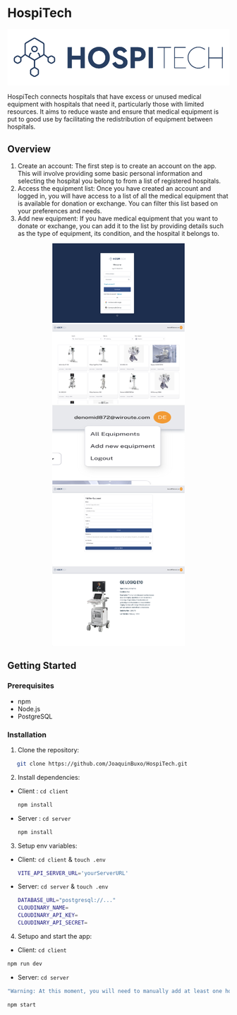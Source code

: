 # HospiTech

<div>
  <p align="center">
    <img src="client/public/logo-hospitech.png" alt="Logo HospiTech"> 
  </p>
</div>

HospiTech connects hospitals that have excess or unused medical equipment with hospitals that need it, particularly those with limited resources. It aims to reduce waste and ensure that medical equipment is put to good use by facilitating the redistribution of equipment between hospitals.

## Overview

1. Create an account: The first step is to create an account on the app. This will involve providing some basic personal information and selecting the hospital you belong to from a list of registered hospitals.
2. Access the equipment list: Once you have created an account and logged in, you will have access to a list of all the medical equipment that is available for donation or exchange. You can filter this list based on your preferences and needs.
3. Add new equipment: If you have medical equipment that you want to donate or exchange, you can add it to the list by providing details such as the type of equipment, its condition, and the hospital it belongs to.

<div>
  <p align="center">
    <img src="client/public/pictures/register.png" alt="Register" width="300" height="180">
    <img src="client/public/pictures/main-page.png" alt="Main page" width="300" height="180">
    <img src="client/public/pictures/navbar.png" alt="Navbar" width="300" height="180">
    <img src="client/public/pictures/create-equipment.png" alt="Create equipment" width="300" height="180">
    <img src="client/public/pictures/equipment-detail.png" alt="Equipment detail" width="300" height="180">
  </p>
</div>

## Getting Started

### Prerequisites

- npm
- Node.js
- PostgreSQL

### Installation

1. Clone the repository:

```sh
   git clone https://github.com/JoaquinBuxo/HospiTech.git
```

2. Install dependencies:

- Client : `cd client`

  ```sh
  npm install
  ```

- Server : `cd server`

  ```sh
  npm install
  ```

3. Setup env variables:

- Client: `cd client` & `touch .env`

  ```sh
  VITE_API_SERVER_URL='yourServerURL'
  ```

- Server: `cd server` & `touch .env`

  ```sh
  DATABASE_URL="postgresql://..."
  CLOUDINARY_NAME=
  CLOUDINARY_API_KEY=
  CLOUDINARY_API_SECRET=
  ```

4. Setupo and start the app:

- Client: `cd client`

```sh
npm run dev
```

- Server: `cd server`

```sh
"Warning: At this moment, you will need to manually add at least one hospital to the database in order for the app to function properly."
```

```sh
npm start
```
